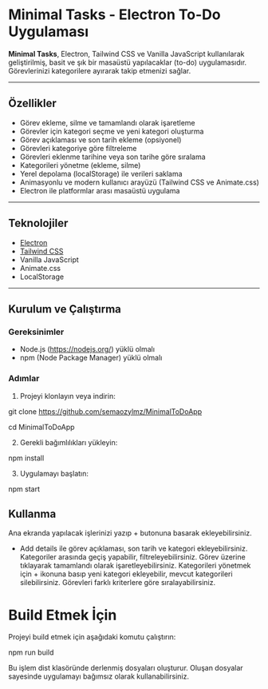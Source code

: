 # Minimal Tasks - Electron To-Do Uygulaması

**Minimal Tasks**, Electron, Tailwind CSS ve Vanilla JavaScript kullanılarak geliştirilmiş, basit ve şık bir masaüstü yapılacaklar (to-do) uygulamasıdır. Görevlerinizi kategorilere ayırarak takip etmenizi sağlar.  

---

## Özellikler

- Görev ekleme, silme ve tamamlandı olarak işaretleme
- Görevler için kategori seçme ve yeni kategori oluşturma
- Görev açıklaması ve son tarih ekleme (opsiyonel)
- Görevleri kategoriye göre filtreleme
- Görevleri eklenme tarihine veya son tarihe göre sıralama
- Kategorileri yönetme (ekleme, silme)
- Yerel depolama (localStorage) ile verileri saklama
- Animasyonlu ve modern kullanıcı arayüzü (Tailwind CSS ve Animate.css)
- Electron ile platformlar arası masaüstü uygulama

---

## Teknolojiler

- [Electron](https://www.electronjs.org/)  
- [Tailwind CSS](https://tailwindcss.com/)  
- Vanilla JavaScript  
- Animate.css  
- LocalStorage  

---

## Kurulum ve Çalıştırma

### Gereksinimler

- Node.js (https://nodejs.org/) yüklü olmalı
- npm (Node Package Manager) yüklü olmalı

### Adımlar

1. Projeyi klonlayın veya indirin:

git clone https://github.com/semaozylmz/MinimalToDoApp

cd MinimalToDoApp

2. Gerekli bağımlılıkları yükleyin:

npm install

3. Uygulamayı başlatın:

npm start

## Kullanma

Ana ekranda yapılacak işlerinizi yazıp + butonuna basarak ekleyebilirsiniz.
+ Add details ile görev açıklaması, son tarih ve kategori ekleyebilirsiniz.
Kategoriler arasında geçiş yapabilir, filtreleyebilirsiniz.
Görev üzerine tıklayarak tamamlandı olarak işaretleyebilirsiniz.
Kategorileri yönetmek için + ikonuna basıp yeni kategori ekleyebilir, mevcut kategorileri silebilirsiniz.
Görevleri farklı kriterlere göre sıralayabilirsiniz.

# Build Etmek İçin

Projeyi build etmek için aşağıdaki komutu çalıştırın:

npm run build

Bu işlem dist klasöründe derlenmiş dosyaları oluşturur. Oluşan dosyalar sayesinde uygulamayı bağımsız olarak kullanabilirsiniz.
